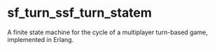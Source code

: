 # sf_turn_ssf_turn_statem
A finite state machine for the cycle of a multiplayer turn-based game, implemented in Erlang.
